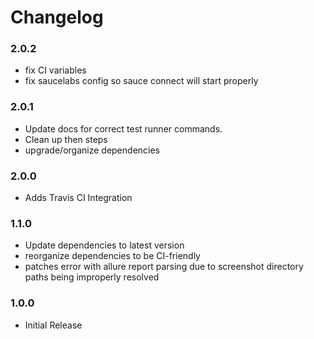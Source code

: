 # Changelog

### 2.0.2

- fix CI variables
- fix saucelabs config so sauce connect will start properly

### 2.0.1

- Update docs for correct test runner commands.
- Clean up then steps
- upgrade/organize dependencies

### 2.0.0

- Adds Travis CI Integration

### 1.1.0

- Update dependencies to latest version
- reorganize dependencies to be CI-friendly
- patches error with allure report parsing due to screenshot directory paths being improperly resolved

### 1.0.0

- Initial Release
